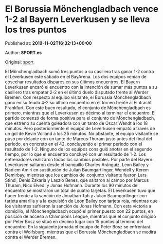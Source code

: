 
# El Borussia Mönchengladbach vence 1-2 al Bayern Leverkusen y se lleva los tres puntos

Published at: **2019-11-02T16:32:13+00:00**

Author: **SPORT.es**

Original: [sport](https://www.sport.es/es/noticias/bundesliga/el-borussia-monchengladbach-vence-1-2-al-bayern-leverkusen-y-se-lleva-los-tres-puntos-7711746)

El Mönchengladbach sumó tres puntos a su casillero tras ganar 1-2 contra el Leverkusen este sábado en el BayArena. Los dos equipos venían de cosechar resultados dispares en sus últimos encuentros. El Bayern Leverkusen encaró el encuentro con la intención de sumar más puntos a su casillero tras empatar 2-2 en el último duelo disputado frente al Werder Bremen. Con respecto al equipo visitante, el Borussia Mönchengladbach ganó en su feudo 4-2 su último encuentro en el torneo frente al Eintracht Frankfurt. Con este buen resultado, el conjunto de Mönchengladbach es primero, mientras que el Leverkusen es décimo al terminar el encuentro.
El partido comenzó de forma positiva para el conjunto de Mönchengladbach, que estrenó su cuenta goleadora con un tanto de Oscar Wendt a los 18 minutos. Pero posteriormente el equipo de Leverkusen empató a través de un gol de Kevin Volland a los 25 minutos. No obstante, el equipo visitante se puso por delante con un tanto de Marcus Thuram justo antes del final del periodo, en concreto en el 42, concluyendo el primer periodo con el resultado de 1-2.
Ninguno de los equipos consiguió anotar en el segundo tiempo, por lo que el encuentro concluyó con un resultado de 1-2.
Los entrenadores realizaron todos los cambios posibles. Por parte del Bayern Leverkusen saltaron desde el banquillo Charles Aránguiz, Leon Bailey y Nadiem Amiri en sustitución de Julian Baumgartlinger, Wendell y Kerem Demirbay, mientras que los cambios del conjunto visitante fueron Lars Stindl, Denis Zakaria y Laszlo Benes, que saltaron al campo por Marcus Thuram, Nico Elvedi y Jonas Hofmann.
Durante los 90 minutos del encuentro se mostraron un total de cuatro tarjetas. El Leverkusen tuvo que hacer frente a la sanción de Jonathan Tah y Julian Baumgartlinger con tarjeta amarilla y a la expulsión de Leon Bailey con tarjeta roja, mientras que los visitantes sufrieron la sanción de Jonas Hofmann.
Con esta victoria a domicilio, el Mönchengladbach ocupó el primer puesto con 22 puntos, en posición de acceso a Champions League, mientras que el conjunto dirigido por Peter Bosz se situó en décimo lugar con 15 puntos al término del encuentro.
En la siguiente jornada el equipo de Peter Bosz se enfrentará contra el Wolfsburg, mientras que el Borussia Mönchengladbach se medirá contra el Werder Bremen.
